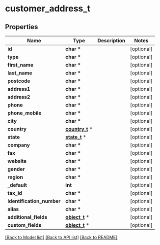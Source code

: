 # customer_address_t

## Properties
Name | Type | Description | Notes
------------ | ------------- | ------------- | -------------
**id** | **char \*** |  | [optional] 
**type** | **char \*** |  | [optional] 
**first_name** | **char \*** |  | [optional] 
**last_name** | **char \*** |  | [optional] 
**postcode** | **char \*** |  | [optional] 
**address1** | **char \*** |  | [optional] 
**address2** | **char \*** |  | [optional] 
**phone** | **char \*** |  | [optional] 
**phone_mobile** | **char \*** |  | [optional] 
**city** | **char \*** |  | [optional] 
**country** | [**country_t**](country.md) \* |  | [optional] 
**state** | [**state_t**](state.md) \* |  | [optional] 
**company** | **char \*** |  | [optional] 
**fax** | **char \*** |  | [optional] 
**website** | **char \*** |  | [optional] 
**gender** | **char \*** |  | [optional] 
**region** | **char \*** |  | [optional] 
**_default** | **int** |  | [optional] 
**tax_id** | **char \*** |  | [optional] 
**identification_number** | **char \*** |  | [optional] 
**alias** | **char \*** |  | [optional] 
**additional_fields** | [**object_t**](.md) \* |  | [optional] 
**custom_fields** | [**object_t**](.md) \* |  | [optional] 

[[Back to Model list]](../README.md#documentation-for-models) [[Back to API list]](../README.md#documentation-for-api-endpoints) [[Back to README]](../README.md)


